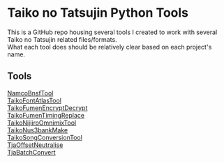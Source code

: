 # Taiko no Tatsujin Python Tools

This is a GitHub repo housing several tools I created to work with several Taiko no Tatsujin related files/formats.  
What each tool does should be relatively clear based on each project's name.  

## Tools
[NamcoBnsfTool](https://github.com/cainan-c/TaikoPythonTools/tree/main/NamcoBnsfTool)  
[TaikoFontAtlasTool](https://github.com/cainan-c/TaikoPythonTools/tree/main/TaikoFontAtlasTool)  
[TaikoFumenEncryptDecrypt](https://github.com/cainan-c/TaikoPythonTools/tree/main/TaikoFumenEncryptDecrypt)  
[TaikoFumenTimingReplace](https://github.com/cainan-c/TaikoPythonTools/tree/main/TaikoFumenTimingReplace)  
[TaikoNijiiroOmnimixTool](https://github.com/cainan-c/TaikoPythonTools/tree/main/TaikoNijiiroOmnimixTool)  
[TaikoNus3bankMake](https://github.com/cainan-c/TaikoPythonTools/tree/main/TaikoNus3bankMake)  
[TaikoSongConversionTool](https://github.com/cainan-c/TaikoPythonTools/tree/main/TaikoSongConversionTool)  
[TjaOffsetNeutralise](https://github.com/cainan-c/TaikoPythonTools/tree/main/TjaBatchConvert)  
[TjaBatchConvert](https://github.com/cainan-c/TaikoPythonTools/tree/main/TjaBatchConvert)  